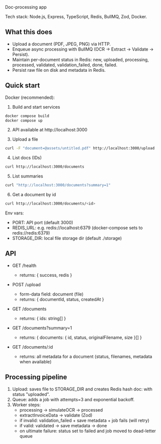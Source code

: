 Doc-processing app

Tech stack: Node.js, Express, TypeScript, Redis, BullMQ, Zod, Docker.

## What this does

- Upload a document (PDF, JPEG, PNG) via HTTP.
- Enqueue async processing with BullMQ (OCR -> Extract -> Validate -> Persist).
- Maintain per-document status in Redis: new, uploaded, processing, processed, validated, validation_failed, done, failed.
- Persist raw file on disk and metadata in Redis.

## Quick start

Docker (recommended):

1. Build and start services

```sh
docker compose build
docker compose up
```

2. API available at http://localhost:3000

3. Upload a file

```sh
curl -F "document=@assets/untitled.pdf" http://localhost:3000/upload
```

4. List docs (IDs)

```sh
curl http://localhost:3000/documents
```

5. List summaries

```sh
curl "http://localhost:3000/documents?summary=1"
```

6. Get a document by id

```sh
curl http://localhost:3000/documents/<id>
```

Env vars:

- PORT: API port (default 3000)
- REDIS_URL: e.g. redis://localhost:6379 (docker-compose sets to redis://redis:6379)
- STORAGE_DIR: local file storage dir (default ./storage)

## API

- GET /health
  - returns: { success, redis }

- POST /upload
  - form-data field: document (file)
  - returns: { documentId, status, createdAt }

- GET /documents
  - returns: { ids: string[] }

- GET /documents?summary=1
  - returns: { documents: { id, status, originalFilename, size }[] }

- GET /documents/:id
  - returns: all metadata for a document (status, filenames, metadata when available)

## Processing pipeline

1. Upload: saves file to STORAGE_DIR and creates Redis hash doc:<id> with status "uploaded".
2. Queue: adds a job with attempts=3 and exponential backoff.
3. Worker steps:
   - processing -> simulateOCR -> processed
   - extractInvoiceData -> validate (Zod)
   - if invalid: validation_failed + save metadata + job fails (will retry)
   - if valid: validated -> save metadata -> done
   - on ultimate failure: status set to failed and job moved to dead-letter queue
